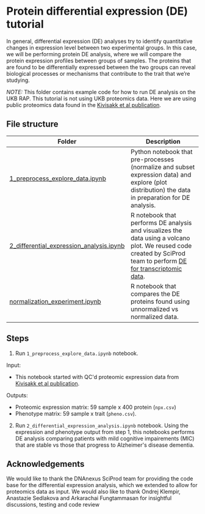 # Protein differential expression (DE) tutorial

In general, differential expression (DE) analyses try to identify quantitative changes in expression level between two experimental groups. In this case, we will be performing protein DE analysis, where we will compare the protein expression profiles between groups of samples. The proteins that are found to be differentially expressed between the two groups can reveal biological processes or mechanisms that contribute to the trait that we’re studying.

*NOTE:* This folder contains example code for how to run DE analysis on the UKB RAP.  This tutorial is not using UKB proteomics data. Here we are using public proteomics data found in the [Kivisakk et al publication](https://academic.oup.com/braincomms/article/4/4/fcac155/6608340#366642284).

## File structure
| Folder | Description |
| --- | --- |
| [1_preprocess_explore_data.ipynb](1_preprocess_explore_data.ipynb) | Python notebook that pre-processes (normalize and subset expression data) and explore (plot distribution) the data in preparation for DE analysis.|
| [2_differential_expression_analysis.ipynb](2_differential_expression_analysis.ipynb) | R notebook that performs DE analysis and visualizes the data using a volcano plot. We reused code created by SciProd team to perform [DE for transcriptomic data](https://github.com/dnanexus/OpenBio/blob/master/transcriptomics/tutorial_notebooks/Transcript_Expression_Part-02_Analysis-diff-exp_R.ipynb). |
| [normalization_experiment.ipynb](normalization_experiment.ipynb) | R notebook that compares the DE proteins found using unnormalized vs normalized data. |


## Steps

1. Run `1_preprocess_explore_data.ipynb` notebook.

Input:
* This notebook started with QC'd proteomic expression data from [Kivisakk et al publication](https://academic.oup.com/braincomms/article/4/4/fcac155/6608340#366642284).

Outputs:
* Proteomic expression matrix: 59 sample x 400 protein (`npx.csv`)
* Phenotype matrix: 59 sample x trait (`pheno.csv`).

2. Run `2_differential_expression_analysis.ipynb` notebook. Using the expression and phenotype output from step 1, this notebooks performs DE analysis comparing patients with mild cognitive impairements (MIC) that are stable vs those that progress to Alzheimer's disease dementia.

## Acknowledgements
We would like to thank the DNAnexus SciProd team for providing the code base for the differential expression analysis, which we extended to allow for proteomics data as input.
We would also like to thank Ondrej Klempir, Anastazie Sedlakova and Arkarachai Fungtammasan for insightful discussions, testing and code review
